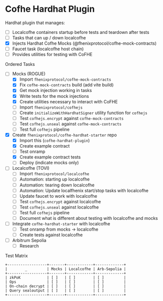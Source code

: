 # Cofhe Hardhat Plugin

Hardhat plugin that manages:

- [ ] Localcofhe containers startup before tests and teardown after tests
- [ ] Tasks that can up / down localcofhe
- [x] Injects Hardhat Cofhe Mocks (@fhenixprotocol/cofhe-mock-contracts)
- [ ] Faucet task (localcofhe host chain)
- [ ] Provides utilities for testing with CoFHE

Ordered Tasks

- [ ] Mocks (ROGUE)
  - [x] Import `fhenixprotocol/cofhe-mock-contracts`
  - [x] Fix `cofhe-mock-contracts` build (add vite build)
  - [x] Get mock injection working in tasks
  - [x] Write tests for the mock injections
  - [x] Create utilities necessary to interact with CoFHE
  - [ ] Import `fhenixprotocol/cofhejs`
  - [ ] Create `initializeWithHardhatSigner` utility function for `cofhejs`
  - [ ] Test `cofhejs.encrypt` against `cofhe-mock-contracts`
  - [ ] Test `cofhejs.unseal` against `cofhe-mock-contracts`
  - [ ] Test full `cofhejs` pipeline
- [x] Create `fhenixprotocol/cofhe-hardhat-starter` repo
  - [x] Import this (`cofhe-hardhat-plugin`)
  - [x] Create example contract
  - [ ] Test onramp
  - [x] Create example contract tests
  - [ ] Deploy (indicate mocks only)
- [ ] Localcofhe (TOVI)
  - [ ] Import `fhenixprotocol/localcofhe`
  - [ ] Automation: starting up localcofhe
  - [ ] Automation: tearing down localcofhe
  - [ ] Automation: Update localfhenix start/stop tasks with localcofhe
  - [ ] Update faucet to work with localcofhe
  - [ ] Test `cofhejs.encrypt` against localcofhe
  - [ ] Test `cofhejs.unseal` against localcofhe
  - [ ] Test full `cofhejs` pipeline
  - [ ] Document what is different about testing with localcofhe and mocks
- [ ] Integrate `cofhe-hardhat-starter` with localcofhe
  - [ ] Test onramp from mocks -> localcofhe
  - [ ] Create tests against localcofhe
- [ ] Arbitrum Sepolia
  - [ ] Research

Test Matrix

```
+------------------+-------+------------+-------------+
|        _         | Mocks | Localcofhe | Arb-Sepolia |
+------------------+-------+------------+-------------+
| zkPoK            | [ ]   | [ ]        | [ ]         |
| Ops              | [ ]   | [ ]        | [ ]         |
| On-chain decrypt | [ ]   | [ ]        | [ ]         |
| Query sealoutput | [ ]   | [ ]        | [ ]         |
+------------------+-------+------------+-------------+
```

